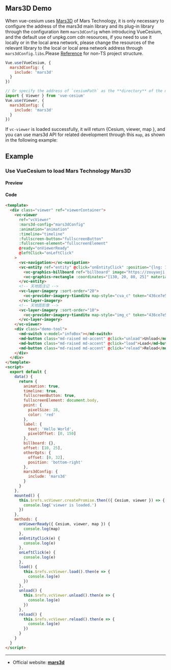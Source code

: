 ## Mars3D Demo

When vue-cesium uses [Mars3D](http://mars3d.cn/) of Mars Technology, it is only necessary to configure the address of the mars3d main library and its plug-in library through the configuration item `mars3dConfig` when introducing VueCesium, and the default use of unpkg.com cdn resources, if you need to use it locally or in the local area network, please change the resources of the relevant library to the local or local area network address through `mars3dConfig.libs`.Please [Reference](https://github.com/zouyaoji/vue-cesium/blob/dev/packages/components/viewer/src/loadUtil.ts#L17) for non-TS project structure.


```js
Vue.use(VueCesium, {
  mars3dConfig: {
    include: 'mars3d'
  }
})

// Or specify the address of `cesiumPath` as the **directory** of the mars3d library on the `vc-viewer` component.
import { Viewer } from 'vue-cesium'
Vue.use(Viewer, {
  mars3dConfig: {
    include: 'mars3d'
  }
})
```

If `vc-viewer` is loaded successfully, it will return {Cesium, viewer, map }, and you can use mars3d API for related development through this `map`, as shown in the following example:

## Example

### Use VueCesium to load Mars Technology Mars3D

#### Preview

<doc-preview>
  <template>
    <div class="viewer" ref="viewerContainer">
      <vc-viewer
        ref="vcViewer"
        :mars3d-config="mars3dConfig"
        :animation="animation"
        :timeline="timeline"
        :fullscreen-button="fullscreenButton"
        :fullscreen-element="fullscreenElement"
        @ready="onViewerReady"
        @leftClick="onLeftClick"
      >
        <vc-navigation></vc-navigation>
        <vc-entity ref="entity" @click="onEntityClick" :position="{lng: 108, lat: 32}" :point="point" :label="label">
          <vc-graphics-billboard ref="billboard" image="https://zouyaoji.top/vue-cesium/favicon.png"></vc-graphics-billboard>
          <vc-graphics-rectangle :coordinates="[130, 20, 80, 25]" material="green"></vc-graphics-rectangle>
        </vc-entity>
        <!-- 天地图注记 -->
        <vc-layer-imagery :sort-order="20">
          <vc-provider-imagery-tianditu map-style="cva_c" token="436ce7e50d27eede2f2929307e6b33c0"></vc-provider-imagery-tianditu>
        </vc-layer-imagery>
        <!-- 天地图影像 -->
        <vc-layer-imagery :sort-order="10">
          <vc-provider-imagery-tianditu map-style="img_c" token="436ce7e50d27eede2f2929307e6b33c0"></vc-provider-imagery-tianditu>
        </vc-layer-imagery>
      </vc-viewer>
      <div class="demo-tool">
        <md-button class="md-raised md-accent" @click="unload">Unload</md-button>
        <md-button class="md-raised md-accent" @click="load">Load</md-button>
        <md-button class="md-raised md-accent" @click="reload">Reload</md-button>
      </div>
    </div>
  </template>
  <script>
    export default {
      data() {
        return {
          animation: true,
          timeline: true,
          fullscreenButton: true,
          fullscreenElement: document.body,
          point: {
            pixelSize: 28,
            color: 'red'
          },
          label: {
            text: 'Hello World',
            pixelOffset: [0, 150]
          },
          billboard: {},
          offset: [10, 25],
          otherOpts: {
            offset: [0, 32],
            position: 'bottom-right'
          },
          mars3dConfig: {
            include: 'mars3d'
          }
        }
      },
      mounted() {
        this.$refs.vcViewer.createPromise.then(({ Cesium, viewer }) => {
          console.log('viewer is loaded.')
        })
      },
      methods: {
        onViewerReady({ Cesium, viewer, map }) {
          console.log(map)
        },
        onEntityClick(e) {
          console.log(e)
        },
        onLeftClick(e) {
          console.log(e)
        },
        load() {
          this.$refs.vcViewer.load().then(e => {
            console.log(e)
          })
        },
        unload() {
          this.$refs.vcViewer.unload().then(e => {
            console.log(e)
          })
        },
        reload() {
          this.$refs.vcViewer.reload().then(e => {
            console.log(e)
          })
        }
      }
    }
  </script>
</doc-preview>

#### Code

```html
<template>
  <div class="viewer" ref="viewerContainer">
    <vc-viewer
      ref="vcViewer"
      :mars3d-config="mars3dConfig"
      :animation="animation"
      :timeline="timeline"
      :fullscreen-button="fullscreenButton"
      :fullscreen-element="fullscreenElement"
      @ready="onViewerReady"
      @leftClick="onLeftClick"
    >
      <vc-navigation></vc-navigation>
      <vc-entity ref="entity" @click="onEntityClick" :position="{lng: 108, lat: 32}" :point="point" :label="label">
        <vc-graphics-billboard ref="billboard" image="https://zouyaoji.top/vue-cesium/favicon.png"></vc-graphics-billboard>
        <vc-graphics-rectangle :coordinates="[130, 20, 80, 25]" material="green"></vc-graphics-rectangle>
      </vc-entity>
      <!-- 天地图注记 -->
      <vc-layer-imagery :sort-order="20">
        <vc-provider-imagery-tianditu map-style="cva_c" token="436ce7e50d27eede2f2929307e6b33c0"></vc-provider-imagery-tianditu>
      </vc-layer-imagery>
      <!-- 天地图影像 -->
      <vc-layer-imagery :sort-order="10">
        <vc-provider-imagery-tianditu map-style="img_c" token="436ce7e50d27eede2f2929307e6b33c0"></vc-provider-imagery-tianditu>
      </vc-layer-imagery>
    </vc-viewer>
    <div class="demo-tool">
      <md-switch v-model="infoBox"></md-switch>
      <md-button class="md-raised md-accent" @click="unload">Unload</md-button>
      <md-button class="md-raised md-accent" @click="load">Load</md-button>
      <md-button class="md-raised md-accent" @click="reload">Reload</md-button>
    </div>
  </div>
</template>
<script>
  export default {
    data() {
      return {
        animation: true,
        timeline: true,
        fullscreenButton: true,
        fullscreenElement: document.body,
        point: {
          pixelSize: 28,
          color: 'red'
        },
        label: {
          text: 'Hello World',
          pixelOffset: [0, 150]
        },
        billboard: {},
        offset: [10, 25],
        otherOpts: {
          offset: [0, 32],
          position: 'bottom-right'
        },
        mars3dConfig: {
          include: 'mars3d'
        }
      }
    },
    mounted() {
      this.$refs.vcViewer.createPromise.then(({ Cesium, viewer }) => {
        console.log('viewer is loaded.')
      })
    },
    methods: {
      onViewerReady({ Cesium, viewer, map }) {
        console.log(map)
      },
      onEntityClick(e) {
        console.log(e)
      },
      onLeftClick(e) {
        console.log(e)
      },
      load() {
        this.$refs.vcViewer.load().then(e => {
          console.log(e)
        })
      },
      unload() {
        this.$refs.vcViewer.unload().then(e => {
          console.log(e)
        })
      },
      reload() {
        this.$refs.vcViewer.reload().then(e => {
          console.log(e)
        })
      }
    }
  }
</script>
```

---

- Official website: **[mars3d](http://mars3d.cn/examples.html)**
